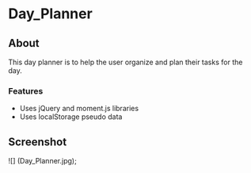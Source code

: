 # Day_Planner

## About 
This day planner is to help the user organize and plan their tasks for the day. 

### Features 
- Uses jQuery and moment.js libraries
- Uses localStorage pseudo data

## Screenshot
![] (Day_Planner.jpg);


